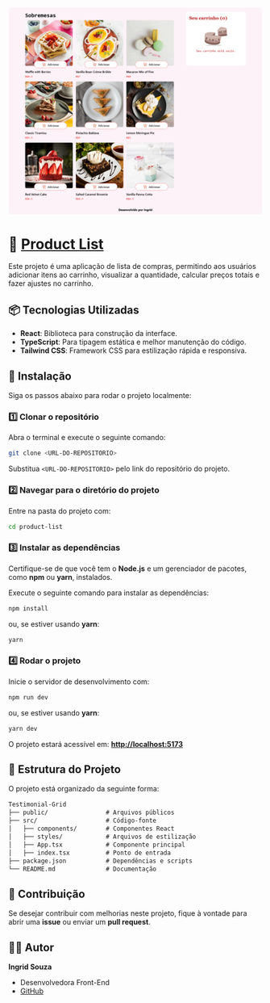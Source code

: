 
<img style="border-radius: 8px;" src="../images/Lista-de-compras.png">

# 🛒 [Product List](https://github.com/IngridsSilveira/projetos/tree/main/product-list)


Este projeto é uma aplicação de lista de compras, permitindo aos usuários adicionar itens ao carrinho, visualizar a quantidade, calcular preços totais e fazer ajustes no carrinho.


## 📦 Tecnologias Utilizadas  

- **React**: Biblioteca para construção da interface.  
- **TypeScript**: Para tipagem estática e melhor manutenção do código.  
- **Tailwind CSS**: Framework CSS para estilização rápida e responsiva.  


## 🚀 Instalação  

Siga os passos abaixo para rodar o projeto localmente:  

### 1️⃣ Clonar o repositório  
Abra o terminal e execute o seguinte comando:  

```bash  
git clone <URL-DO-REPOSITORIO>
```  

Substitua `<URL-DO-REPOSITORIO>` pelo link do repositório do projeto.  

### 2️⃣ Navegar para o diretório do projeto  
Entre na pasta do projeto com:  

```bash  
cd product-list
```  

### 3️⃣ Instalar as dependências  
Certifique-se de que você tem o **Node.js** e um gerenciador de pacotes, como **npm** ou **yarn**, instalados.  

Execute o seguinte comando para instalar as dependências:  

```bash  
npm install  
```  

ou, se estiver usando **yarn**:  

```bash  
yarn  
```  

### 4️⃣ Rodar o projeto  
Inicie o servidor de desenvolvimento com:  

```bash  
npm run dev  
```  

ou, se estiver usando **yarn**:  

```bash  
yarn dev  
```  

O projeto estará acessível em: **[http://localhost:5173](http://localhost:5173)**  


## 📂 Estrutura do Projeto  

O projeto está organizado da seguinte forma:  

```
Testimonial-Grid  
├── public/                # Arquivos públicos  
├── src/                   # Código-fonte  
│   ├── components/        # Componentes React  
│   ├── styles/            # Arquivos de estilização  
│   ├── App.tsx            # Componente principal  
│   ├── index.tsx          # Ponto de entrada  
├── package.json           # Dependências e scripts  
└── README.md              # Documentação  
```  


## 🤝 Contribuição  

Se desejar contribuir com melhorias neste projeto, fique à vontade para abrir uma **issue** ou enviar um **pull request**.  


## 👩‍💻 Autor  

**Ingrid Souza**  
- Desenvolvedora Front-End  
- [GitHub](https://github.com/IngridsSilveira)  
